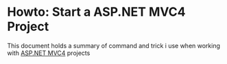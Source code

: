 # Howto: Start a ASP.NET MVC4 Project

This document holds a summary of command and trick i use when working with [ASP.NET MVC4](http://asp.net) projects